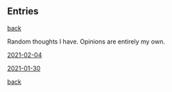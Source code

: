 ## Entries

[back](/README.md)

Random thoughts I have. Opinions are entirely my own.

[2021-02-04](./2022-02-04.md)

[2021-01-30](./2022-01-30.md)

[back](/README.md)
